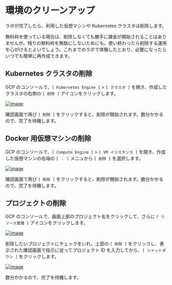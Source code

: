 # 環境のクリーンアップ

ラボが完了したら、利用した仮想マシンや Kubernetes クラスタは削除します。

無料枠を使っている場合は、削除しなくても勝手に課金が開始されることはありませんが、残りの無料枠を無駄にしないためにも、使い終わったら削除する運用を心がけるとよいでしょう。これまでのラボで体験したとおり、必要になったらいつでも簡単に再作成できます。


## Kubernetes クラスタの削除

GCP のコンソールで、`[ Kubernetes Engine ]` > `[ クラスタ ]` を開き、作成したクラスタの右側の `[ 削除 ]` アイコンをクリックします。

[![image](https://user-images.githubusercontent.com/2920259/99260656-083aaf80-285f-11eb-9d6c-5e1b39d527b2.png)](https://user-images.githubusercontent.com/2920259/99260656-083aaf80-285f-11eb-9d6c-5e1b39d527b2.png)

確認画面で再び `[ 削除 ]` をクリックすると、削除が開始されます。数分かかるので、完了を待機します。


## Docker 用仮想マシンの削除

GCP のコンソールで、`[ Compute Engine ]` > `[ VM インスタンス ]` を開き、作成した仮想マシンの右端の `[ ︙ ]` メニュから `[ 削除 ]` を選択します。

[![image](https://user-images.githubusercontent.com/2920259/99261013-7f704380-285f-11eb-86cb-60260a28ca54.png)](https://user-images.githubusercontent.com/2920259/99261013-7f704380-285f-11eb-86cb-60260a28ca54.png)

確認画面で再び `[ 削除 ]` をクリックすると、削除が開始されます。数分かかるので、完了を待機します。


## プロジェクトの削除

GCP のコンソールで、画面上部のプロジェクト名をクリックして、さらに `[ リソース管理 ]` アイコンをクリックします。

[![image](https://user-images.githubusercontent.com/2920259/99261487-2523b280-2860-11eb-9c4a-4df951b9e213.png)](https://user-images.githubusercontent.com/2920259/99261487-2523b280-2860-11eb-9c4a-4df951b9e213.png)

削除したいプロジェクトにチェックをいれ、上部の `[ 削除 ]` をクリックし、表示された確認画面で指示に従ってプロジェクト ID を入力してから、`[ シャットダウン ]` をクリックします。

[![image](https://user-images.githubusercontent.com/2920259/99261735-75027980-2860-11eb-88e4-e33f58024b55.png)](https://user-images.githubusercontent.com/2920259/99261735-75027980-2860-11eb-88e4-e33f58024b55.png)

数分かかるので、完了を待機します。
